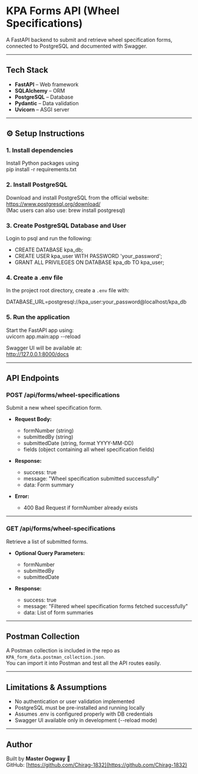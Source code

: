 #  KPA Forms API (Wheel Specifications)

A FastAPI backend to submit and retrieve wheel specification forms, connected to PostgreSQL and documented with Swagger.

---

##  Tech Stack

- **FastAPI** – Web framework  
- **SQLAlchemy** – ORM  
- **PostgreSQL** – Database  
- **Pydantic** – Data validation  
- **Uvicorn** – ASGI server  

---

## ⚙️ Setup Instructions

### 1. Install dependencies  
Install Python packages using  
pip install -r requirements.txt

### 2. Install PostgreSQL  
Download and install PostgreSQL from the official website:  
https://www.postgresql.org/download/  
(Mac users can also use: brew install postgresql)

### 3. Create PostgreSQL Database and User  
Login to psql and run the following:

- CREATE DATABASE kpa_db;
- CREATE USER kpa_user WITH PASSWORD 'your_password';
- GRANT ALL PRIVILEGES ON DATABASE kpa_db TO kpa_user;

### 4. Create a .env file  
In the project root directory, create a `.env` file with:

DATABASE_URL=postgresql://kpa_user:your_password@localhost/kpa_db

### 5. Run the application  
Start the FastAPI app using:  
uvicorn app.main:app --reload

Swagger UI will be available at:  
http://127.0.0.1:8000/docs

---

##  API Endpoints

###  POST /api/forms/wheel-specifications  
Submit a new wheel specification form.

- **Request Body:**
  - formNumber (string)
  - submittedBy (string)
  - submittedDate (string, format YYYY-MM-DD)
  - fields (object containing all wheel specification fields)

- **Response:**  
  - success: true  
  - message: "Wheel specification submitted successfully"  
  - data: Form summary

- **Error:**  
  - 400 Bad Request if formNumber already exists

---

###  GET /api/forms/wheel-specifications  
Retrieve a list of submitted forms.

- **Optional Query Parameters:**
  - formNumber
  - submittedBy
  - submittedDate

- **Response:**  
  - success: true  
  - message: "Filtered wheel specification forms fetched successfully"  
  - data: List of form summaries

---

##  Postman Collection

A Postman collection is included in the repo as `KPA_form_data.postman_collection.json`.  
You can import it into Postman and test all the API routes easily.

---

##  Limitations & Assumptions

- No authentication or user validation implemented  
- PostgreSQL must be pre-installed and running locally  
- Assumes .env is configured properly with DB credentials  
- Swagger UI available only in development (--reload mode)

---

##  Author

Built by **Master Oogway** 🐢  
GitHub: [https://github.com/Chirag-1832](https://github.com/Chirag-1832)
